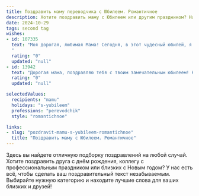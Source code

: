 ```yaml
---
title: Поздравить маму переводчика с Юбилеем. Романтичное
description: Хотите поздравить маму с Юбилеем или другим праздником? Наш ИИ создаст незабываемое поздравление, а вы обязательно выделитесь среди других.  
date: 2024-10-29
tags: second tag
wishes:
- id: 107335
  text: "Моя дорогая, любимая Мама! Сегодня, в этот чудесный юбилей, я хочу сказать Тебе слова, которые не способны передать всей безмерности моей любви и благодарности.  Ты – не просто мама, Ты – мой самый верный друг, моя муза, мой вдохновитель.  Твой талант переводчика – это волшебство,  способность открыть мир новых слов, новых культур, новых чувств.  Ты переводила не только текст, но и сердца,  делая мир ярче и добрее. Спасибо тебе за твою бесконечную доброту, за нежность и заботу, за то, что ты всегда рядом. Пусть этот юбилей станет началом новой прекрасной главы в твоей жизни, наполненной счастьем, радостью и любовью!  С днем рождения, моя любимая!
  "
  rating: "0"
  updated: "null"
- id: 13942
  text: "Дорогая мама, поздравляю тебя с твоим замечательным юбилеем! Как прекрасно, что в твоей жизни есть такие значимые даты, которые мы можем отметить и вспомнить о всех твоих достижениях и подвигах. Ты не только мама, но и талантливый переводчик, способная передать настроение и смысл слов, как никто другой. Твоя работа вдохновляет и восхищает, и я горжусь тобой. Пусть этот день принесет тебе столько же радости и тепла, сколько ты дарила нам все эти годы. С любовью и благодарностью за все, что ты делаешь. С днём рождения!"
  rating: "0"
  updated: "null"

selectedValues:
  recipients: "mamu"
  holidays: "s-yubileem"
  professions: "perevodchik"
  style: "romantichnoe"

links:
- slug: "pozdravit-mamu-s-yubileem-romantichnoe"
  title: "Поздравить маму с Юбилеем. Романтичное"
---
```


Здесь вы найдете отличную подборку поздравлений на любой случай.
Хотите поздравить друга с днём рождения, коллегу с профессиональным праздником или близких с Новым годом? У нас есть всё, чтобы сделать ваш поздравительный текст незабываемым. Выбирайте нужную категорию и находите лучшие слова для ваших близких и друзей!
